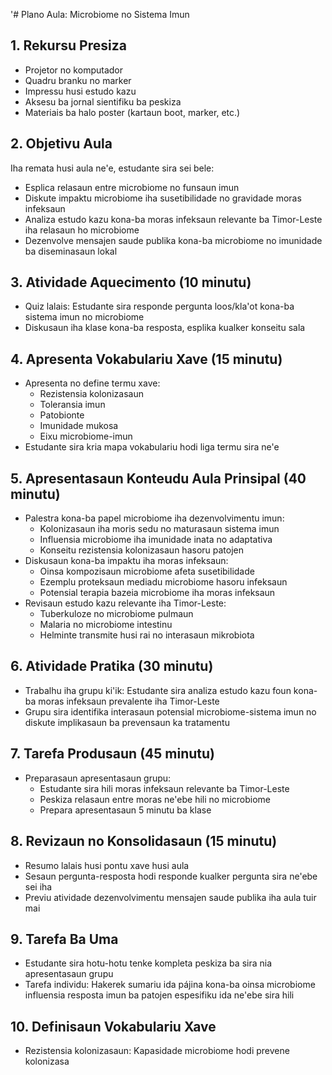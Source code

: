 '# Plano Aula: Microbiome no Sistema Imun

## 1. Rekursu Presiza

- Projetor no komputador
- Quadru branku no marker
- Impressu husi estudo kazu
- Aksesu ba jornal sientifiku ba peskiza
- Materiais ba halo poster (kartaun boot, marker, etc.)

## 2. Objetivu Aula

Iha remata husi aula ne'e, estudante sira sei bele:
- Esplica relasaun entre microbiome no funsaun imun
- Diskute impaktu microbiome iha susetibilidade no gravidade moras infeksaun
- Analiza estudo kazu kona-ba moras infeksaun relevante ba Timor-Leste iha relasaun ho microbiome
- Dezenvolve mensajen saude publika kona-ba microbiome no imunidade ba diseminasaun lokal

## 3. Atividade Aquecimento (10 minutu)

- Quiz lalais: Estudante sira responde pergunta loos/kla'ot kona-ba sistema imun no microbiome
- Diskusaun iha klase kona-ba resposta, esplika kualker konseitu sala

## 4. Apresenta Vokabulariu Xave (15 minutu)

- Apresenta no define termu xave:
  - Rezistensia kolonizasaun
  - Toleransia imun
  - Patobionte
  - Imunidade mukosa
  - Eixu microbiome-imun
- Estudante sira kria mapa vokabulariu hodi liga termu sira ne'e

## 5. Apresentasaun Konteudu Aula Prinsipal (40 minutu)

- Palestra kona-ba papel microbiome iha dezenvolvimentu imun:
  - Kolonizasaun iha moris sedu no maturasaun sistema imun
  - Influensia microbiome iha imunidade inata no adaptativa
  - Konseitu rezistensia kolonizasaun hasoru patojen
- Diskusaun kona-ba impaktu iha moras infeksaun:
  - Oinsa kompozisaun microbiome afeta susetibilidade
  - Ezemplu proteksaun mediadu microbiome hasoru infeksaun
  - Potensial terapia bazeia microbiome iha moras infeksaun
- Revisaun estudo kazu relevante iha Timor-Leste:
  - Tuberkuloze no microbiome pulmaun
  - Malaria no microbiome intestinu
  - Helminte transmite husi rai no interasaun mikrobiota

## 6. Atividade Pratika (30 minutu)

- Trabalhu iha grupu ki'ik: Estudante sira analiza estudo kazu foun kona-ba moras infeksaun prevalente iha Timor-Leste
- Grupu sira identifika interasaun potensial microbiome-sistema imun no diskute implikasaun ba prevensaun ka tratamentu

## 7. Tarefa Produsaun (45 minutu)

- Preparasaun apresentasaun grupu:
  - Estudante sira hili moras infeksaun relevante ba Timor-Leste
  - Peskiza relasaun entre moras ne'ebe hili no microbiome
  - Prepara apresentasaun 5 minutu ba klase

## 8. Revizaun no Konsolidasaun (15 minutu)

- Resumo lalais husi pontu xave husi aula
- Sesaun pergunta-resposta hodi responde kualker pergunta sira ne'ebe sei iha
- Previu atividade dezenvolvimentu mensajen saude publika iha aula tuir mai

## 9. Tarefa Ba Uma

- Estudante sira hotu-hotu tenke kompleta peskiza ba sira nia apresentasaun grupu
- Tarefa individu: Hakerek sumariu ida pájina kona-ba oinsa microbiome influensia resposta imun ba patojen espesifiku ida ne'ebe sira hili

## 10. Definisaun Vokabulariu Xave

- Rezistensia kolonizasaun: Kapasidade microbiome hodi prevene kolonizasa